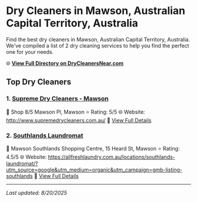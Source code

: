 # Dry Cleaners in Mawson, Australian Capital Territory, Australia

Find the best dry cleaners in Mawson, Australian Capital Territory, Australia. We've compiled a list of 2 dry cleaning services to help you find the perfect one for your needs.

🌐 **[View Full Directory on DryCleanersNear.com](https://drycleanersnear.com/city/Australia/Australian%20Capital%20Territory/Mawson)**

## Top Dry Cleaners

### 1. [Supreme Dry Cleaners - Mawson](https://drycleanersnear.com/dryCleaner/68a2893be025a3a8d28d3973/supreme-dry-cleaners-mawson)
📍 Shop 8/5 Mawson Pl, Mawson
⭐ Rating: 5/5
🌐 Website: http://www.supremedrycleaners.com.au/
🔗 [View Full Details](https://drycleanersnear.com/dryCleaner/68a2893be025a3a8d28d3973/supreme-dry-cleaners-mawson)

### 2. [Southlands Laundromat](https://drycleanersnear.com/dryCleaner/68a289a8e025a3a8d28d3caf/southlands-laundromat)
📍 Mawson Southlands Shopping Centre, 15 Heard St, Mawson
⭐ Rating: 4.5/5
🌐 Website: https://allfreshlaundry.com.au/locations/southlands-laundromat/?utm_source=google&utm_medium=organic&utm_campaign=gmb-listing-southlands
🔗 [View Full Details](https://drycleanersnear.com/dryCleaner/68a289a8e025a3a8d28d3caf/southlands-laundromat)


---

*Last updated: 8/20/2025*
